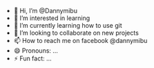 - 👋 Hi, I’m @Dannymibu
- 👀 I’m interested in learning
- 🌱 I’m currently learning how to use git
- 💞️ I’m looking to collaborate on new projects
- 📫 How to reach me on facebook @dannymibu 
- 😄 Pronouns: ...
- ⚡ Fun fact: ...

<!---
Dannymibu/Dannymibu is a ✨ special ✨ repository because its `README.md` (this file) appears on your GitHub profile.
You can click the Preview link to take a look at your changes.
--->
